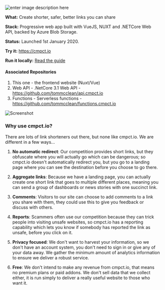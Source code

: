 

  
  

![enter image description here](https://cmpct.azureedge.net/logo--light.png)

**What:** Create shorter, safer, better links you can share

**Stack:** Progressive web app built with VueJS, NUXT and .NETCore Web API, backed by Azure Blob Storage.

**Status:** Launched 1st January 2020.

**Try it:** https://cmpct.io

**Run it locally:** [Read the guide](https://github.com/tommcclean/cmpct.io/blob/documentation/local.md)

#### Associated Repositories
1. This one - the frontend website (Nuxt/Vue)
2. Web API - .NetCore 3.1 Web API - https://github.com/tommcclean/api.cmpct.io
3. Functions - Serverless functions - https://github.com/tommcclean/functions.cmpct.io

![Screenshot](https://cmpct.azureedge.net/marketing/dark-en.png)  

### Why use cmpct.io?
There are lots of link shorteners out there, but none like cmpct.io. We are different in a few ways...

1.  **No automatic redirect**: Our competition provides short links, but they obfuscate where you will actually go which can be dangerous; so cmpct.io doesn't automatically redirect you, but you go to a landing page where you can see the destination before you choose to go there.
2. **Aggregate links**: Because we have a landing page, you can actually create one short link that goes to multiple different places, meaning you can send a group of dashboards or news stories with one succinct link.

3.  **Comments**: Visitors to our site can choose to add comments to a link you share with them, they could use this to give you feedback or discuss with others.

4.  **Reports**: Scammers often use our competition because they can trick people into visiting unsafe websites, so cmpct.io has a reporting capability which lets you know if somebody has reported the link as unsafe, before you click on it.

5.  **Privacy focused**: We don't want to harvest your information, so we don't have an account system, you don't need to sign in or give any of your data away. We gather the minimum amount of analytics information to ensure we deliver a robust service.

6.  **Free**: We don't intend to make any revenue from cmpct.io, that means no premium plans or paid addons. We don't sell data that we collect either, it is run simply to deliver a really useful website to those who want it.
